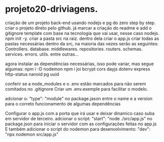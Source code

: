 # projeto20-driviagens.
criação de um projeto back-end usando nodejs e pg do zero step by step.
criar o projeto direto pelo github.
já marcar a criação do readme e add o gitignore template com base na tecnologia que vai usar, nesse caso nodejs.
npm init -y.
criar a pasta src na raiz.
dentro dela criar o app.js
criar todas as pastas necessárias dentro da src, na maioria das vezes serão as seguintes:
Controllers.
database.
middlewares.
repositories.
routers.
schemas.
services.
errors.
utils.
entre outras...

agora instalar as dependências necessárias, isso pode variar, mas segue algumas:
npm i -D nodemon
npm i joi bcrypt cors dayjs dotenv express http-status nanoid pg uuid

conferir se a node_modules e o .env estão marcados para não serem comitados no .gitignore
Criar um .env.exemple para facilitar o modelo.

adcionar o:
    "type": "module"
no package.jason entre o name e a version para o correto funcionamento de algumas dependências

Configurar o app.js com a porta que irá usar e deixar dinamico caso suba em servidor de terceiro.
adcionar o script: 
    "start": "node ./src/app.js"
no package.json para iniciar o servidor com as configurações feitas no app.js
E também adicionar o script do nodemon para desenvolvimento:
    "dev": "npx nodemon src/app.js"
